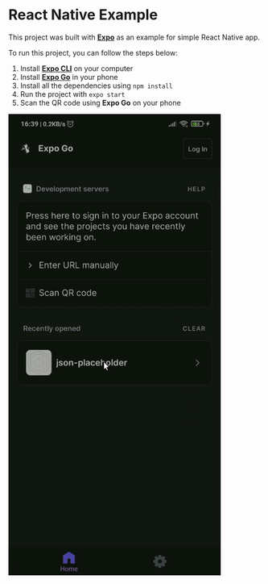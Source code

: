 # React Native Example

This project was built with [**Expo**](https://expo.dev/) as an example for simple React Native app.

To run this project, you can follow the steps below:

1. Install [**Expo CLI**](https://docs.expo.dev/workflow/expo-cli/) on your computer
1. Install [**Expo Go**](https://expo.dev/client) in your phone
1. Install all the dependencies using `npm install`
1. Run the project with `expo start`
1. Scan the QR code using **Expo Go** on your phone

![Demo](./assets-doc/demo.gif)
